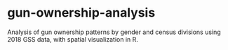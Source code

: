 # gun-ownership-analysis
Analysis of gun ownership patterns by gender and census divisions using 2018 GSS data, with spatial visualization in R.
